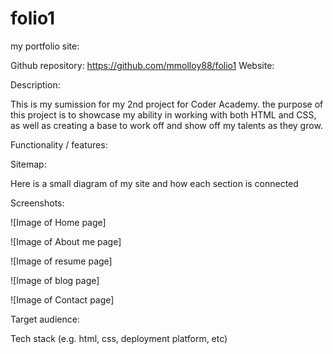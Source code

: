 # folio1
my portfolio site:

Github repository: https://github.com/mmolloy88/folio1
Website:

Description:

This is my sumission for my 2nd project for Coder Academy. the purpose of this project is to showcase my ability in working with
both HTML and CSS, as well as creating a base to work off and show off my talents as they grow.



Functionality / features:

Sitemap:

Here is a small diagram of my site and how each section is connected 

Screenshots:

![Image of Home page]

![Image of About me page]

![Image of resume page]

![Image of blog page]

![Image of Contact page]

Target audience:



Tech stack (e.g. html, css, deployment platform, etc)